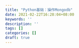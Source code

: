 ```yaml
---
title: "Python基础：操作Mongodb"
date: 2021-02-22T16:28:04+08:00
keywords: ''
description: ''
tags: []
categories: []
draft: true
---
```

